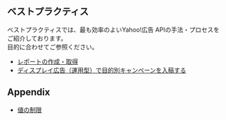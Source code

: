 ## ベストプラクティス
ベストプラクティスでは、最も効率のよいYahoo!広告 APIの手法・プロセスをご紹介しております。<br>目的に合わせてご参照ください。
* [レポートの作成・取得](./display_ads_report.md)
* [ディスプレイ広告（運用型）で目的別キャンペーンを入稿する](./display_ads_campaign.md)

## Appendix
* [値の制限](./constraints.md)
